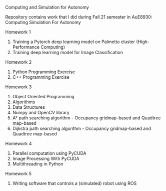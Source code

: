 Computing and Simulation for Autonomy

Repository contains work that I did during Fall 21 semester in AuE8930: Computing Simulation For Autonomy

Homework 1
1. Training a Pytorch deep learning model on Palmetto cluster (High-Performance Computing)
2. Training deep learning model for Image Classification

Homework 2
1. Python Programming Exercise
2. C++ Programming Exercise

Homework 3
1. Object Oriented Programming
2. Algorithms
3. Data Structures
4. Numpy and OpenCV library
5. A* path searching algorithm - Occupancy gridmap-based and Quadtree map-based 
6. Dijkstra path searching algorithm - Occupancy gridmap-based and Quadtree map-based 

Homework 4
1. Parallel computation using PyCUDA
2. Image Processing With PyCUDA
3. Multithreading in Python

Homework 5
1. Writing software that controls a (simulated) robot using ROS
